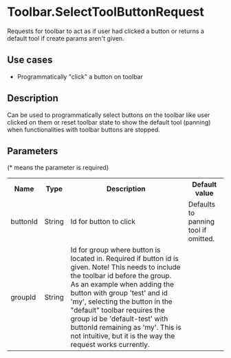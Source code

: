 # Toolbar.SelectToolButtonRequest

Requests for toolbar to act as if user had clicked a button or returns a default tool if create params aren't given.

## Use cases

- Programmatically "click" a button on toolbar

## Description

Can be used to programmatically select buttons on the toolbar like user clicked on them or reset toolbar state to
show the default tool (panning) when functionalities with toolbar buttons are stopped.

## Parameters

(* means the parameter is required)

<table class="table">
<tr>
  <th> Name</th><th> Type</th><th> Description</th><th> Default value</th>
</tr>
<tr>
  <td> buttonId </td><td> String </td><td> Id for button to click </td><td> Defaults to panning tool if omitted.</td>
</tr>
<tr>
  <td> groupId </td><td> String </td><td> Id for group where button is located in. Required if button id is given. Note! This needs to include the toolbar id before the group. As an example when adding the button with group 'test' and id 'my', selecting the button in the "default" toolbar requires the group id be 'default-test' with buttonId remaining as 'my'. This is not intuitive, but it is the way the request works currently. </td><td></td>
</tr>
</table>
